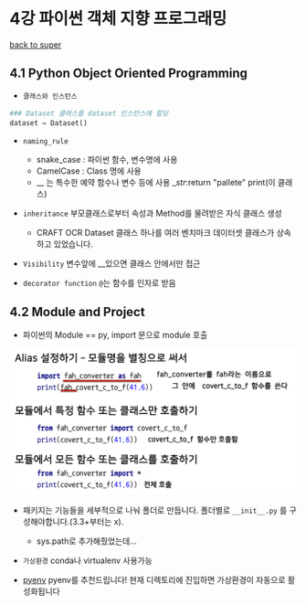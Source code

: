 # 4강 파이썬 객체 지향 프로그래밍

[back to super](https://github.com/jinmang2/boostcamp_ai_tech_2/tree/main/u-stage/python_basic)

## 4.1 Python Object Oriented Programming
- `클래스와 인스턴스`
```python
### Dataset 클래스를 dataset 인스턴스에 할당
dataset = Dataset()
```
- `naming_rule`
  - snake_case : 파이썬 함수, 변수명에 사용
  - CamelCase : Class 명에 사용
  - __ 는 특수한 예약 함수나 변수 등에 사용 __str_:return "pallete" print(이 클래스)

- `inheritance` 부모클래스로부터 속성과 Method를 물려받은 자식 클래스 생성
    - CRAFT OCR Dataset 클래스 하나를 여러 벤치마크 데이터셋 클래스가 상속하고 있었습니다.

- `Visibility` 변수앞에 __있으면 클래스 안에서만 접근

- `decorator function` `@`는 함수를 인자로 받음

## 4.2 Module and Project
- 파이썬의 Module == py, import 문으로 module 호출

![img](../../../assets/img/u-stage/import_module.PNG)

- 패키지는 기능들을 세부적으로 나눠 폴더로 만듭니다. 폴더별로 `__init__.py` 를 구성해야합니다.(3.3+부터는 x).
    - sys.path로 추가해줬었는데...

- `가상환경` conda나 virtualenv 사용가능

- [pyenv](https://lhy.kr/configuring-the-python-development-environment-with-pyenv-and-virtualenv) pyenv를 추천드립니다! 현재 디렉토리에 진입하면 가상환경이 자동으로 활성화됩니다
